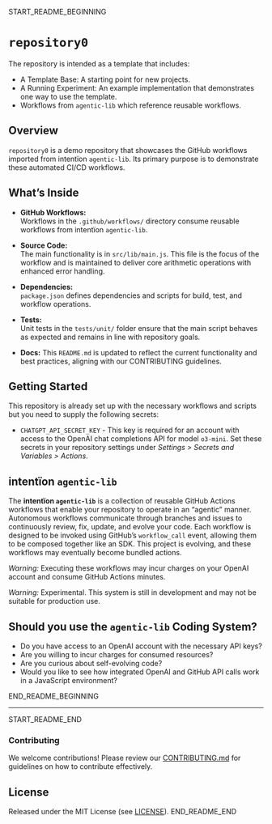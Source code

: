 START_README_BEGINNING
# `repository0`

The repository is intended as a template that includes:
* A Template Base: A starting point for new projects.
* A Running Experiment: An example implementation that demonstrates one way to use the template.
* Workflows from `agentic‑lib` which reference reusable workflows.

## Overview
`repository0` is a demo repository that showcases the GitHub workflows imported from intentïon `agentic‑lib`. Its primary purpose is to demonstrate these automated CI/CD workflows.

## What’s Inside

- **GitHub Workflows:**  
  Workflows in the `.github/workflows/` directory consume reusable workflows from intentïon `agentic‑lib`.

- **Source Code:**  
  The main functionality is in `src/lib/main.js`. This file is the focus of the workflow and is maintained to deliver core arithmetic operations with enhanced error handling.

- **Dependencies:**  
  `package.json` defines dependencies and scripts for build, test, and workflow operations.

- **Tests:**  
  Unit tests in the `tests/unit/` folder ensure that the main script behaves as expected and remains in line with repository goals.

- **Docs:**
  This `README.md` is updated to reflect the current functionality and best practices, aligning with our CONTRIBUTING guidelines.

## Getting Started

This repository is already set up with the necessary workflows and scripts but you need to supply the following secrets:
- `CHATGPT_API_SECRET_KEY` - This key is required for an account with access to the OpenAI chat completions API for model `o3-mini`.
  Set these secrets in your repository settings under *Settings > Secrets and Variables > Actions*.

## intentïon `agentic-lib`

The **intentïon `agentic-lib`** is a collection of reusable GitHub Actions workflows that enable your repository to operate in an “agentic” manner. Autonomous workflows communicate through branches and issues to continuously review, fix, update, and evolve your code. Each workflow is designed to be invoked using GitHub’s `workflow_call` event, allowing them to be composed together like an SDK. This project is evolving, and these workflows may eventually become bundled actions.

*Warning:* Executing these workflows may incur charges on your OpenAI account and consume GitHub Actions minutes.

*Warning:* Experimental. This system is still in development and may not be suitable for production use.

## Should you use the `agentic-lib` Coding System?

* Do you have access to an OpenAI account with the necessary API keys?
* Are you willing to incur charges for consumed resources?
* Are you curious about self-evolving code?
* Would you like to see how integrated OpenAI and GitHub API calls work in a JavaScript environment?

END_README_BEGINNING

---

START_README_END
### Contributing

We welcome contributions! Please review our [CONTRIBUTING.md](./CONTRIBUTING.md) for guidelines on how to contribute effectively.

## License

Released under the MIT License (see [LICENSE](./LICENSE)).
END_README_END

